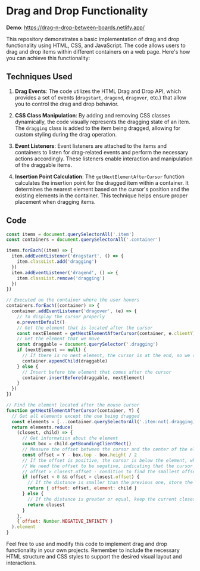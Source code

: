 # Drag and Drop Functionality

<b>Demo</b>: https://drag-n-drop-between-boards.netlify.app/

This repository demonstrates a basic implementation of drag and drop functionality using HTML, CSS, and JavaScript. The code allows users to drag and drop items within different containers on a web page. Here's how you can achieve this functionality:

## Techniques Used

1. **Drag Events**: The code utilizes the HTML Drag and Drop API, which provides a set of events (`dragstart`, `dragend`, `dragover`, etc.) that allow you to control the drag and drop behavior.

2. **CSS Class Manipulation**: By adding and removing CSS classes dynamically, the code visually represents the dragging state of an item. The `dragging` class is added to the item being dragged, allowing for custom styling during the drag operation.

3. **Event Listeners**: Event listeners are attached to the items and containers to listen for drag-related events and perform the necessary actions accordingly. These listeners enable interaction and manipulation of the draggable items.

4. **Insertion Point Calculation**: The `getNextElementAfterCursor` function calculates the insertion point for the dragged item within a container. It determines the nearest element based on the cursor's position and the existing elements in the container. This technique helps ensure proper placement when dragging items.

## Code

```javascript
const items = document.querySelectorAll('.item')
const containers = document.querySelectorAll('.container')

items.forEach((item) => {
  item.addEventListener('dragstart', () => {
    item.classList.add('dragging')
  })
  item.addEventListener('dragend', () => {
    item.classList.remove('dragging')
  })
})

// Executed on the container where the user hovers
containers.forEach((container) => {
  container.addEventListener('dragover', (e) => {
    // To display the cursor properly
    e.preventDefault()
    // Get the element that is located after the cursor
    const nextElement = getNextElementAfterCursor(container, e.clientY)
    // Get the element that we move
    const draggable = document.querySelector('.dragging')
    if (nextElement == null) {
      // If there is no next element, the cursor is at the end, so we simply append the item to the list
      container.appendChild(draggable)
    } else {
      // Insert before the element that comes after the cursor
      container.insertBefore(draggable, nextElement)
    }
  })
})

// Find the element located after the mouse cursor
function getNextElementAfterCursor(container, Y) {
  // Get all elements except the one being dragged
  const elements = [...container.querySelectorAll('.item:not(.dragging)')]
  return elements.reduce(
    (closest, child) => {
      // Get information about the element
      const box = child.getBoundingClientRect()
      // Measure the offset between the cursor and the center of the element
      const offset = Y - box.top - box.height / 2
      // If the offset is positive, the cursor is below the element, which is the behavior we want...
      // We need the offset to be negative, indicating that the cursor is above the element
      // offset > closest.offset - condition to find the smallest offset, hence the closest element
      if (offset < 0 && offset > closest.offset) {
        // If the distance is smaller than the previous one, store the current element as the closest
        return { offset: offset, element: child }
      } else {
        // If the distance is greater or equal, keep the current closest element
        return closest
      }
    },
    { offset: Number.NEGATIVE_INFINITY }
  ).element
}
```

Feel free to use and modify this code to implement drag and drop functionality in your own projects. Remember to include the necessary HTML structure and CSS styles to support the desired visual layout and interactions.
